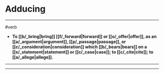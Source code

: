 # Adducing
---
#verb
- **To [[b/_bring|bring]] [[f/_forward|forward]] or [[o/_offer|offer]], as an [[a/_argument|argument]], [[p/_passage|passage]], or [[c/_consideration|consideration]] which [[b/_bears|bears]] on a [[s/_statement|statement]] or [[c/_case|case]]; to [[c/_cite|cite]]; to [[a/_allege|allege]].**
---
---
